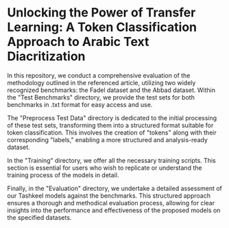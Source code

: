 # Unlocking the Power of Transfer Learning: A Token Classification Approach to Arabic Text Diacritization

In this repository, we conduct a comprehensive evaluation of the methodology outlined in the referenced article, utilizing two widely recognized benchmarks: the Fadel dataset and the Abbad dataset. Within the "Test Benchmarks" directory, we provide the test sets for both benchmarks in .txt format for easy access and use.

The "Preprocess Test Data" directory is dedicated to the initial processing of these test sets, transforming them into a structured format suitable for token classification. This involves the creation of "tokens" along with their corresponding "labels," enabling a more structured and analysis-ready dataset.

In the "Training" directory, we offer all the necessary training scripts. This section is essential for users who wish to replicate or understand the training process of the models in detail.

Finally, in the "Evaluation" directory, we undertake a detailed assessment of our Tashkeel models against the benchmarks. This structured approach ensures a thorough and methodical evaluation process, allowing for clear insights into the performance and effectiveness of the proposed models on the specified datasets.
